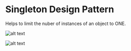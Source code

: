 # Singleton Design Pattern

Helps to limit the nuber of instances of an object to ONE.

![alt text](https://github.com/nchathu2014/design-pattern-final/blob/singleton/pattern/src/images/singleton_pattern.JPG?raw=true)

![alt text](https://github.com/nchathu2014/design-pattern-final/blob/singleton/pattern/src/images/singleton_pattern_1.JPG?raw=true)
